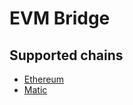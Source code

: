 # EVM Bridge

## Supported chains

- [Ethereum](https://ethereum.org/)
- [Matic](https://matic.network/)
